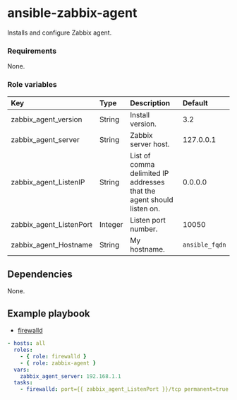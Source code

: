 # ansible-zabbix-agent
Installs and configure Zabbix agent.

### Requirements
None.

### Role variables
|Key|Type|Description|Default|
|:--|:---|:----------|:------|
|zabbix_agent_version|String|Install version.|3.2|
|zabbix_agent_server|String|Zabbix server host.|127.0.0.1|
|zabbix_agent_ListenIP|String|List of comma delimited IP addresses that the agent should listen on.|0.0.0.0|
|zabbix_agent_ListenPort|Integer|Listen port number.|10050|
|zabbix_agent_Hostname|String|My hostname.|`ansible_fqdn`|

## Dependencies
None.

## Example playbook
+ [firewalld](https://github.com/shomatan/ansible-firewalld.git)

```yaml
- hosts: all
  roles:
    - { role: firewalld }
    - { role: zabbix-agent }
  vars:
    zabbix_agent_server: 192.168.1.1
  tasks:  
    - firewalld: port={{ zabbix_agent_ListenPort }}/tcp permanent=true state=enabled immediate=true

```
